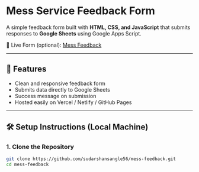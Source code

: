 # Mess Service Feedback Form

A simple feedback form built with **HTML, CSS, and JavaScript** that submits responses to **Google Sheets** using Google Apps Script.  

🔗 Live Form (optional): [Mess Feedback](https://mess-feedback-scoe.vercel.app)

---

## 🚀 Features
- Clean and responsive feedback form  
- Submits data directly to Google Sheets  
- Success message on submission  
- Hosted easily on Vercel / Netlify / GitHub Pages  

---

## 🛠️ Setup Instructions (Local Machine)

### 1. Clone the Repository
```bash
git clone https://github.com/sudarshansangle56/mess-feedback.git
cd mess-feedback
